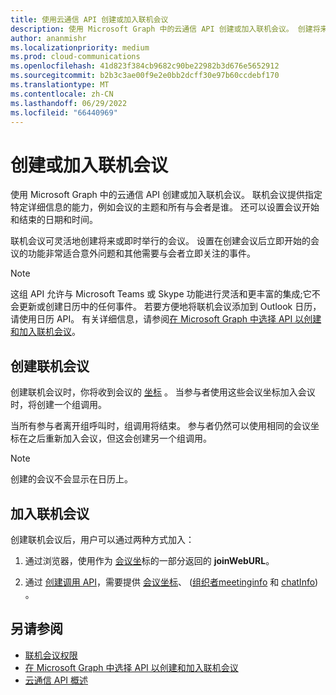 ```yaml
---
title: 使用云通信 API 创建或加入联机会议
description: 使用 Microsoft Graph 中的云通信 API 创建或加入联机会议。 创建将来或即时发生的会议。
author: ananmishr
ms.localizationpriority: medium
ms.prod: cloud-communications
ms.openlocfilehash: 41d823f384cb9682c90be22982b3d676e5652912
ms.sourcegitcommit: b2b3c3ae00f9e2e0bb2dcff30e97b60ccdebf170
ms.translationtype: MT
ms.contentlocale: zh-CN
ms.lasthandoff: 06/29/2022
ms.locfileid: "66440969"
---
```

# <a name="create-or-join-online-meetings"></a>创建或加入联机会议

使用 Microsoft Graph 中的云通信 API 创建或加入联机会议。 联机会议提供指定特定详细信息的能力，例如会议的主题和所有与会者是谁。 还可以设置会议开始和结束的日期和时间。

联机会议可灵活地创建将来或即时举行的会议。 设置在创建会议后立即开始的会议的功能非常适合意外问题和其他需要与会者立即关注的事件。

> [!NOTE]
> 这组 API 允许与 Microsoft Teams 或 Skype 功能进行灵活和更丰富的集成;它不会更新或创建日历中的任何事件。 若要方便地将联机会议添加到 Outlook 日历，请使用日历 API。 有关详细信息，请参阅[在 Microsoft Graph 中选择 API 以创建和加入联机会议](choose-online-meeting-api.md)。

## <a name="create-an-online-meeting"></a>创建联机会议

创建联机会议时，你将收到会议的 [坐标](/graph/api/resources/onlinemeeting) 。 当参与者使用这些会议坐标加入会议时，将创建一个组调用。

当所有参与者离开组呼叫时，组调用将结束。 参与者仍然可以使用相同的会议坐标在之后重新加入会议，但这会创建另一个组调用。

> [!NOTE]
> 创建的会议不会显示在日历上。

## <a name="join-an-online-meeting"></a>加入联机会议

创建联机会议后，用户可以通过两种方式加入：

1. 通过浏览器，使用作为 [会议坐](/graph/api/resources/onlinemeeting)标的一部分返回的 **joinWebURL**。

2. 通过 [创建调用 API](/graph/api/application-post-calls#example-5-join-scheduled-meeting-with-service-hosted-media)，需要提供 [会议坐标](/graph/api/resources/onlinemeeting)、 ([组织者meetinginfo](/graph/api/resources/organizermeetinginfo) 和 [chatInfo](/graph/api/resources/chatinfo)) 。

## <a name="see-also"></a>另请参阅

- [联机会议权限](./permissions-reference.md#online-meetings-permissions)
- [在 Microsoft Graph 中选择 API 以创建和加入联机会议](choose-online-meeting-api.md)
- [云通信 API 概述](cloud-communications-concept-overview.md)
